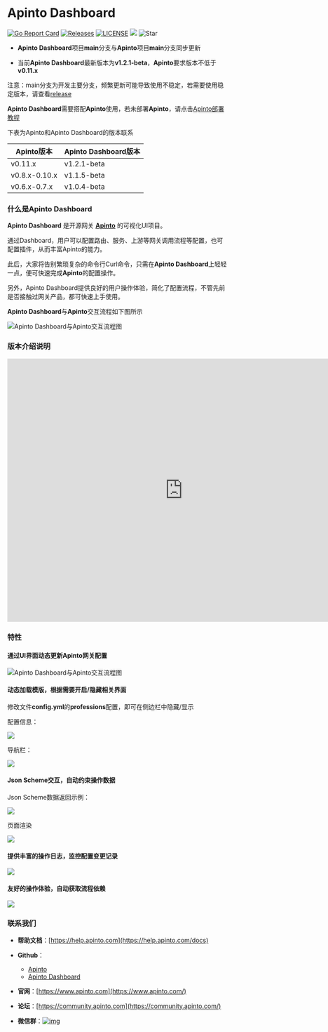 # Apinto Dashboard

[![Go Report Card](https://goreportcard.com/badge/github.com/eolinker/apinto-dashboard)](https://goreportcard.com/report/github.com/eolinker/apinto-dashboard) [![Releases](https://img.shields.io/github/release/eolinker/apinto-dashboard/all.svg?style=flat-square)](https://github.com/eolinker/apinto-dashboard/releases) [![LICENSE](https://img.shields.io/github/license/eolinker/Apinto-dashboard.svg?style=flat-square)](https://github.com/eolinker/apinto-dashboard/blob/main/LICENSE) ![](https://shields.io/github/downloads/eolinker/apinto-dashboard/total) ![Star](https://img.shields.io/github/stars/eolinker/apinto-dashboard)

* **Apinto Dashboard**项目**main**分支与**Apinto**项目**main**分支同步更新

* 当前**Apinto Dashboard**最新版本为**v1.2.1-beta**，**Apinto**要求版本不低于**v0.11.x**

注意：main分支为开发主要分支，频繁更新可能导致使用不稳定，若需要使用稳定版本，请查看[release](https://github.com/eolinker/apinto-dashboard/releases)

**Apinto Dashboard**需要搭配**Apinto**使用，若未部署**Apinto**，请点击[Apinto部署教程](/docs/apinto/quick/arrange)

下表为Apinto和Apinto Dashboard的版本联系

| Apinto版本      | Apinto Dashboard版本 |
|---------------|--------------------|
| v0.11.x       | v1.2.1-beta        |
| v0.8.x-0.10.x | v1.1.5-beta        |
| v0.6.x-0.7.x  | v1.0.4-beta        |


### 什么是Apinto Dashboard

**Apinto Dashboard** 是开源网关 [**Apinto**](https://github.com/eolinker/apinto) 的可视化UI项目。

通过Dashboard，用户可以配置路由、服务、上游等网关调用流程等配置，也可配置插件，从而丰富Apinto的能力。

此后，大家将告别繁琐复杂的命令行Curl命令，只需在**Apinto Dashboard**上轻轻一点，便可快速完成**Apinto**的配置操作。

另外，Apinto Dashboard提供良好的用户操作体验，简化了配置流程，不管先前是否接触过网关产品，都可快速上手使用。

**Apinto Dashboard**与**Apinto**交互流程如下图所示

![Apinto Dashboard与Apinto交互流程图](http://data.eolinker.com/course/MXusAaW54d24cbe0a7696488bc60c4dd4ebd51ac849f82e.jpeg)

### 版本介绍说明

<iframe
src="https://public.eolinker.com/video/Apinto_Dashboard_introduction.mp4"
scrolling="no"
border="0"
frameborder="no"
framespacing="0"
allowfullscreen="true"
height=600
width=800>
</iframe>

### 特性
#### 通过UI界面动态更新**Apinto**网关配置

![Apinto Dashboard与Apinto交互流程图](http://data.eolinker.com/course/MXusAaW54d24cbe0a7696488bc60c4dd4ebd51ac849f82e.jpeg)

#### 动态加载模版，根据需要开启/隐藏相关界面

修改文件**config.yml**的**professions**配置，即可在侧边栏中隐藏/显示

配置信息：

![](http://data.eolinker.com/course/ip7RnzBa908b2c8ab3183d719066abb0865d46ede5c1a7d.png)

导航栏：

![](http://data.eolinker.com/course/1yiNEwTaa1635ec93aed98a4b405c814b5382a0874ec388.png)

#### Json Scheme交互，自动约束操作数据

Json Scheme数据返回示例：

![](http://data.eolinker.com/course/zf3YB2z0ee461e79908beb9560251027c1db7342d7dceab.png)

页面渲染

![](http://data.eolinker.com/course/vtE9kZX6d13d702ec1bd1c016ac985f56a3aea08c15fc19.png)
#### 提供丰富的操作日志，监控配置变更记录

![](http://data.eolinker.com/course/U4evKHwe17c2c604e87b8ef4dfc02bc2df70ada3defc700.gif)

#### 友好的操作体验，自动获取流程依赖

![](http://data.eolinker.com/course/5nXF8e70bc415849aa0e86479e9e409a1fc40d21cf3061b.gif)


### 联系我们


- **帮助文档**：[https://help.apinto.com](https://help.apinto.com/docs)

- **Github**：
    - [Apinto](https://github.com/eolinker/apinto)
    - [Apinto Dashboard](https://github.com/eolinker/apinto-dashboard)

- **官网**：[https://www.apinto.com](https://www.apinto.com/)

- **论坛**：[https://community.apinto.com](https://community.apinto.com/)

- **微信群**：[![img](http://data.eolinker.com/course/2HdT4zd10b670318462bec90f0f390bef896c21cad66172.png)](http://data.eolinker.com/course/2HdT4zd10b670318462bec90f0f390bef896c21cad66172.png)